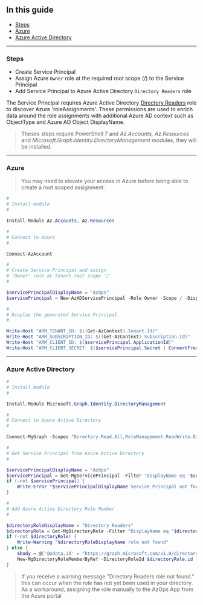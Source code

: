 ## In this guide

- [Steps](#steps)
- [Azure](#azure)
- [Azure Active Directory](#azure-active-directory)

---

### Steps

- Create Service Principal
- Assign Azure `Owner` role at the required root scope (/) to the Service Principal
- Add Service Principal to Azure Active Directory `Directory Readers` role

The Service Principal requires Azure Active Directory [Directory Readers](https://docs.microsoft.com/en-us/azure/active-directory/roles/permissions-reference#directory-readers) role to discover Azure 'roleAssignments'. These permissions are used to enrich data around the role assignments with additional Azure AD context such as ObjectType and Azure AD Object DisplayName.

> Theses steps require PowerShell 7 and _Az.Accounts, Az.Resources_ and _Microsoft.Graph.Identity.DirectoryManagement_ modules, they will be installed.

---

### Azure

> You may need to elevate your access in Azure before being able to create a root scoped assignment.

```powershell
#
# Install module
#

Install-Module Az.Accounts, Az.Resources

#
# Connect to Azure
#

Connect-AzAccount

#
# Create Service Principal and assign
# 'Owner' role at tenant root scope '/'
#

$servicePrincipalDisplayName = "AzOps"
$servicePrincipal = New-AzADServicePrincipal -Role Owner -Scope / -DisplayName $servicePrincipalDisplayName

#
# Display the generated Service Principal
#

Write-Host "ARM_TENANT_ID: $((Get-AzContext).Tenant.Id)"
Write-Host "ARM_SUBSCRIPTION_ID: $((Get-AzContext).Subscription.Id)"
Write-Host "ARM_CLIENT_ID: $($servicePrincipal.ApplicationId)"
Write-Host "ARM_CLIENT_SECRET: $($servicePrincipal.Secret | ConvertFrom-SecureString -AsPlainText)"
```

---

### Azure Active Directory

```powershell
#
# Install module
#

Install-Module Microsoft.Graph.Identity.DirectoryManagement

#
# Connect to Azure Active Directory
#

Connect-MgGraph -Scopes "Directory.Read.All,RoleManagement.ReadWrite.Directory"

#
# Get Service Principal from Azure Active Directory
#

$servicePrincipalDisplayName = "AzOps"
$servicePrincipal = Get-MgServicePrincipal -Filter "DisplayName eq '$servicePrincipalDisplayName'"
if (-not $servicePrincipal) {
    Write-Error "$servicePrincipalDisplayName Service Principal not found"
}

#
# Add Azure Active Directory Role Member
#

$directoryRoleDisplayName = "Directory Readers"
$directoryRole = Get-MgDirectoryRole -Filter "DisplayName eq '$directoryRoleDisplayName'"
if (-not $directoryRole) {
    Write-Warning "$directoryRoleDisplayName role not found"
} else {
    $body = @{'@odata.id' = "https://graph.microsoft.com/v1.0/directoryObjects/$($servicePrincipal.Id)"}
    New-MgDirectoryRoleMemberByRef -DirectoryRoleId $directoryRole.id -BodyParameter $body
}
```

> If you receive a warning message "Directory Readers role not found."  this can occur when the role has not yet been used in your directory.
> As a workaround, assigning the role manually to the AzOps App from the Azure portal
